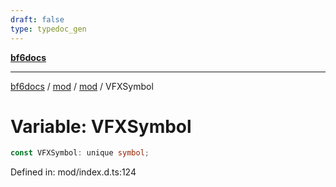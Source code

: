 ```yaml
---
draft: false
type: typedoc_gen
---
```


[**bf6docs**](../../../_index.md)

***

[bf6docs](../../../_index.md) / [mod](../../_index.md) / [mod](../_index.md) / VFXSymbol

# Variable: VFXSymbol

```ts
const VFXSymbol: unique symbol;
```

Defined in: mod/index.d.ts:124
